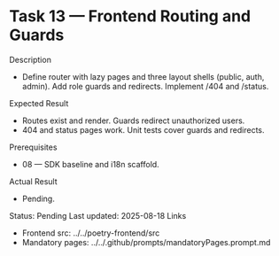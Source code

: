 <!--
File: 13-frontend-routing-and-guards.md
Purpose: Plan and track frontend routing, layouts, and guards.
This task creates Public, Authenticated, and Admin shells with
role-based guards. It wires the minimal navigation map to unblock
feature pages. Full locale-prefixed routing lands in Task 19.
All Rights Reserved. Arodi Emmanuel
-->

# Task 13 — Frontend Routing and Guards

Description

- Define router with lazy pages and three layout shells (public, auth, admin).
  Add role guards and redirects. Implement /404 and /status.

Expected Result

- Routes exist and render. Guards redirect unauthorized users.
- 404 and status pages work. Unit tests cover guards and redirects.

Prerequisites

- 08 — SDK baseline and i18n scaffold.

Actual Result

- Pending.

Status: Pending Last updated: 2025-08-18 Links

- Frontend src: ../../poetry-frontend/src
- Mandatory pages: ../../.github/prompts/mandatoryPages.prompt.md
